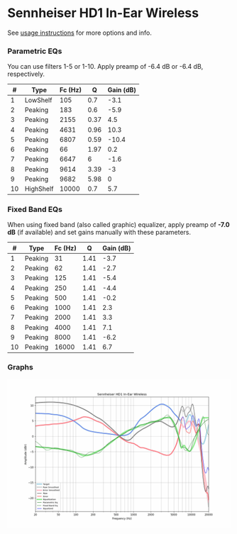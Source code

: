 # Sennheiser HD1 In-Ear Wireless
See [usage instructions](https://github.com/jaakkopasanen/AutoEq#usage) for more options and info.

### Parametric EQs
You can use filters 1-5 or 1-10. Apply preamp of -6.4 dB or -6.4 dB, respectively.

|   # | Type      |   Fc (Hz) |    Q |   Gain (dB) |
|-----|-----------|-----------|------|-------------|
|   1 | LowShelf  |       105 | 0.7  |        -3.1 |
|   2 | Peaking   |       183 | 0.6  |        -5.9 |
|   3 | Peaking   |      2155 | 0.37 |         4.5 |
|   4 | Peaking   |      4631 | 0.96 |        10.3 |
|   5 | Peaking   |      6807 | 0.59 |       -10.4 |
|   6 | Peaking   |        66 | 1.97 |         0.2 |
|   7 | Peaking   |      6647 | 6    |        -1.6 |
|   8 | Peaking   |      9614 | 3.39 |        -3   |
|   9 | Peaking   |      9682 | 5.98 |         0   |
|  10 | HighShelf |     10000 | 0.7  |         5.7 |

### Fixed Band EQs
When using fixed band (also called graphic) equalizer, apply preamp of **-7.0 dB** (if available) and set gains manually with these parameters.

|   # | Type    |   Fc (Hz) |    Q |   Gain (dB) |
|-----|---------|-----------|------|-------------|
|   1 | Peaking |        31 | 1.41 |        -3.7 |
|   2 | Peaking |        62 | 1.41 |        -2.7 |
|   3 | Peaking |       125 | 1.41 |        -5.4 |
|   4 | Peaking |       250 | 1.41 |        -4.4 |
|   5 | Peaking |       500 | 1.41 |        -0.2 |
|   6 | Peaking |      1000 | 1.41 |         2.3 |
|   7 | Peaking |      2000 | 1.41 |         3.3 |
|   8 | Peaking |      4000 | 1.41 |         7.1 |
|   9 | Peaking |      8000 | 1.41 |        -6.2 |
|  10 | Peaking |     16000 | 1.41 |         6.7 |

### Graphs
![](./Sennheiser%20HD1%20In-Ear%20Wireless.png)
